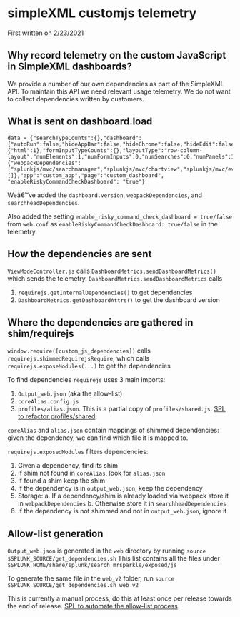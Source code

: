 # simpleXML customjs telemetry
First written on 2/23/2021

## Why record telemetry on the custom JavaScript in SimpleXML dashboards?
We provide a number of our own dependencies as part of the SimpleXML API. To maintain this API we need relevant usage telemetry. We do not want to collect dependencies written by customers.

## What is sent on dashboard.load
```
data = {"searchTypeCounts":{},"dashboard":{"autoRun":false,"hideAppBar":false,"hideChrome":false,"hideEdit":false,"hideFilters":false,"hideSplunkBar":false,"hideTitle":false,"isScheduled":false,"isVisible":true,"numCustomCss":0,"numCustomJs":1,"refresh":0,"submitButton":false,"theme":"light","hideExport":false,"version":"1.1"},"elementTypeCounts":{"html":1},"formInputTypeCounts":{},"layoutType":"row-column-layout","numElements":1,"numFormInputs":0,"numSearches":0,"numPanels":1,"numPrebuiltPanels":0,"dependencies":{"webpackDependencies":["splunkjs/mvc/searchmanager","splunkjs/mvc/chartview","splunkjs/mvc/eventsviewerview"],"searchHeadDependencies":[]},"app":"custom_app","page":"custom_dashboard", "enableRiskyCommandCheckDashboard": "true"}
```
Weâ€™ve added the `dashboard.version`, `webpackDependencies`, and `searchheadDependencies`.

Also added the setting `enable_risky_command_check_dashboard = true/false` from `web.conf` as `enableRiskyCommandCheckDashboard: true/false` in the telemetry.

## How the dependencies are sent
`ViewModeController.js` calls `DashboardMetrics.sendDashboardMetrics()` which sends the telemetry.
`DashboardMetrics.sendDashboardMetrics` calls
1. `requirejs.getInternalDependencies()` to get dependencies
2. `DashboardMetrics.getDashboardAttrs()` to get the dashboard version

## Where the dependencies are gathered in shim/requirejs
`window.require([custom_js_dependencies])` calls `requirejs.shimmedRequirejsRequire`, which calls `requirejs.exposeModules(...)` to get the dependencies

To find dependencies `requirejs` uses 3 main imports:
1. `Output_web.json` (aka the allow-list)
2. `coreAlias.config.js`
3. `profiles/alias.json`. This is a partial copy of `profiles/shared.js`. [SPL to refactor profiles/shared](https://jira.splunk.com/browse/SPL-201472)

`coreAlias` and `alias.json` contain mappings of shimmed dependencies: given the dependency, we can find which file it is mapped to.

`requirejs.exposedModules` filters dependencies:
1. Given a dependency, find its shim
2. If shim not found in `coreAlias`, look for `alias.json`
3. If found a shim keep the shim
4. If the dependency is in `output_web.json`, keep the dependency
5. Storage:
    a. If a dependency/shim is already loaded via webpack store it in `webpackDependencies`
    b. Otherwise store it in `searchheadDependencies`
5. If the dependency is not shimmed and not in `output_web.json`, ignore it

## Allow-list generation
`Output_web.json` is generated in the `web` directory by running `source $SPLUNK_SOURCE/get_dependencies.sh`
This list contains all the files under `$SPLUNK_HOME/share/splunk/search_mrsparkle/exposed/js`

To generate the same file in the `web_v2` folder, run `source $SPLUNK_SOURCE/get_dependencies.sh web_v2`

This is currently a manual process, do this at least once per release towards the end of release. [SPL to automate the allow-list process](https://jira.splunk.com/browse/SPL-201473)
